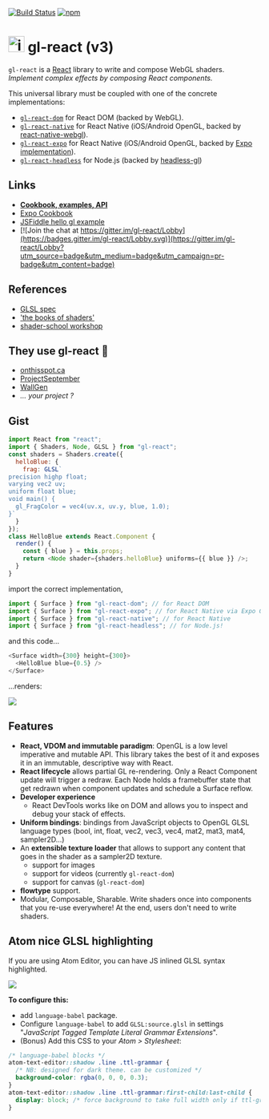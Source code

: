 [![Build Status](https://travis-ci.org/gre/gl-react.svg?branch=master)](https://travis-ci.org/gre/gl-react) [![npm](https://img.shields.io/npm/v/gl-react.svg)](https://www.npmjs.com/package/gl-react)

# <img width="32" alt="icon" src="https://cloud.githubusercontent.com/assets/211411/9813786/eacfcc24-5888-11e5-8f9b-5a907a2cbb21.png"> gl-react (v3)

`gl-react` is a [React](https://facebook.github.io/react/) library to write and compose WebGL shaders. _Implement complex effects by composing React components._

This universal library must be coupled with one of the concrete implementations:

* [`gl-react-dom`](packages/gl-react-dom/) for React DOM (backed by WebGL).
* [`gl-react-native`](packages/gl-react-native/) for React Native (iOS/Android OpenGL, backed by [react-native-webgl](https://github.com/react-community/react-native-webgl)).
* [`gl-react-expo`](packages/gl-react-expo/) for React Native (iOS/Android OpenGL, backed by [Expo implementation](https://docs.expo.io/versions/latest/sdk/gl-view.html)).
* [`gl-react-headless`](packages/gl-react-headless/) for Node.js (backed by [headless-gl](https://github.com/stackgl/headless-gl))

## Links

* **[Cookbook, examples, API](https://gl-react-cookbook.surge.sh)**
* [Expo Cookbook](https://expo.io/@gre/gl-react)
* [JSFiddle hello gl example](https://jsfiddle.net/greweb/cup5feke/)
* [![Join the chat at https://gitter.im/gl-react/Lobby](https://badges.gitter.im/gl-react/Lobby.svg)](https://gitter.im/gl-react/Lobby?utm_source=badge&utm_medium=badge&utm_campaign=pr-badge&utm_content=badge)

## References

* [GLSL spec](https://www.khronos.org/registry/gles/specs/2.0/GLSL_ES_Specification_1.0.17.pdf)
* ['the books of shaders'](https://thebookofshaders.com)
* [shader-school workshop](https://www.npmjs.com/package/shader-school)

## They use gl-react 🙂

<!-- alphabetic order -->

* [onthisspot.ca](https://www.reddit.com/r/reactnative/comments/4ucgdq/just_launched_my_first_iosandroid_app_thanks/)
* [ProjectSeptember](http://greweb.me/2016/07/projectseptember-opengl/)
* [WallGen](https://szymonkaliski.github.io/wallgen/)
* _... your project ?_

## Gist

```js
import React from "react";
import { Shaders, Node, GLSL } from "gl-react";
const shaders = Shaders.create({
  helloBlue: {
    frag: GLSL`
precision highp float;
varying vec2 uv;
uniform float blue;
void main() {
  gl_FragColor = vec4(uv.x, uv.y, blue, 1.0);
}`
  }
});
class HelloBlue extends React.Component {
  render() {
    const { blue } = this.props;
    return <Node shader={shaders.helloBlue} uniforms={{ blue }} />;
  }
}
```

import the correct implementation,

```js
import { Surface } from "gl-react-dom"; // for React DOM
import { Surface } from "gl-react-expo"; // for React Native via Expo GLView
import { Surface } from "gl-react-native"; // for React Native
import { Surface } from "gl-react-headless"; // for Node.js!
```

and this code...

```js
<Surface width={300} height={300}>
  <HelloBlue blue={0.5} />
</Surface>
```

...renders:

![](https://cloud.githubusercontent.com/assets/211411/9386550/432492c6-475c-11e5-9328-f3d5187298c1.jpg)

## Features

* **React, VDOM and immutable paradigm**: OpenGL is a low level imperative and mutable API. This library takes the best of it and exposes it in an immutable, descriptive way with React.
* **React lifecycle** allows partial GL re-rendering. Only a React Component update will trigger a redraw. Each Node holds a framebuffer state that get redrawn when component updates and schedule a Surface reflow.
* **Developer experience**
  * React DevTools works like on DOM and allows you to inspect and debug your stack of effects.
* **Uniform bindings**: bindings from JavaScript objects to OpenGL GLSL language types (bool, int, float, vec2, vec3, vec4, mat2, mat3, mat4, sampler2D...)
* An **extensible texture loader** that allows to support any content that goes in the shader as a sampler2D texture.
  * support for images
  * support for videos (currently `gl-react-dom`)
  * support for canvas (`gl-react-dom`)
* **flowtype** support.
* Modular, Composable, Sharable. Write shaders once into components that you re-use everywhere! At the end, users don't need to write shaders.

## Atom nice GLSL highlighting

If you are using Atom Editor, you can have JS inlined GLSL syntax highlighted.

![](https://cloud.githubusercontent.com/assets/211411/20623048/0527cce2-b306-11e6-85ee-5020be994c10.png)

**To configure this:**

* add `language-babel` package.
* Configure `language-babel` to add `GLSL:source.glsl` in settings "_JavaScript Tagged Template Literal Grammar Extensions_".
* (Bonus) Add this CSS to your _Atom > Stylesheet_:

```css
/* language-babel blocks */
atom-text-editor::shadow .line .ttl-grammar {
  /* NB: designed for dark theme. can be customized */
  background-color: rgba(0, 0, 0, 0.3);
}
atom-text-editor::shadow .line .ttl-grammar:first-child:last-child {
  display: block; /* force background to take full width only if ttl-grammar is alone in the line. */
}
```
